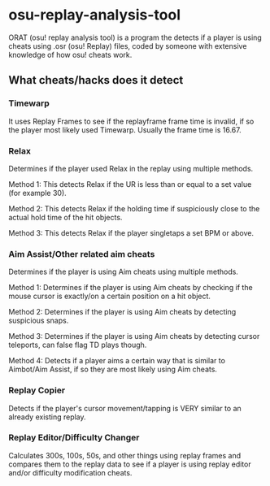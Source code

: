# osu-replay-analysis-tool
ORAT (osu! replay analysis tool) is a program the detects if a player is using cheats using .osr (osu! Replay) files, coded by someone with extensive knowledge of how osu! cheats work.

## What cheats/hacks does it detect
### Timewarp
It uses Replay Frames to see if the replayframe frame time is invalid, if so the player most likely used Timewarp. Usually the frame time is 16.67.

### Relax
Determines if the player used Relax in the replay using multiple methods.

Method 1: This detects Relax if the UR is less than or equal to a set value (for example 30).

Method 2: This detects Relax if the holding time if suspiciously close to the actual hold time of the hit objects.

Method 3: This detects Relax if the player singletaps a set BPM or above.

### Aim Assist/Other related aim cheats
Determines if the player is using Aim cheats using multiple methods.

Method 1: Determines if the player is using Aim cheats by checking if the mouse cursor is exactly/on a certain position on a hit object.

Method 2: Determines if the player is using Aim cheats by detecting suspicious snaps.

Method 3: Determines if the player is using Aim cheats by detecting cursor teleports, can false flag TD plays though.

Method 4: Detects if a player aims a certain way that is similar to Aimbot/Aim Assist, if so they are most likely using Aim cheats.

### Replay Copier
Detects if the player's cursor movement/tapping is VERY similar to an already existing replay.

### Replay Editor/Difficulty Changer
Calculates 300s, 100s, 50s, and other things using replay frames and compares them to the replay data to see if a player is using replay editor and/or difficulty modification cheats.
